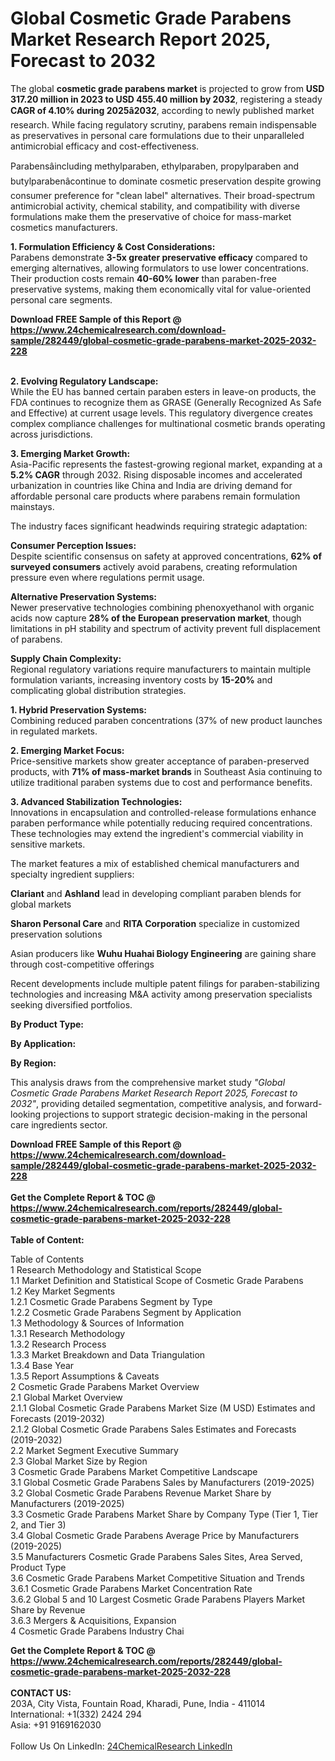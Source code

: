 <h1>Global Cosmetic Grade Parabens Market Research Report 2025, Forecast to 2032</h1><p>The global <strong>cosmetic grade parabens market</strong> is projected to grow from <strong>USD 317.20 million in 2023 to USD 455.40 million by 2032</strong>, registering a steady <strong>CAGR of 4.10% during 2025â2032</strong>, according to newly published market research. While facing regulatory scrutiny, parabens remain indispensable as preservatives in personal care formulations due to their unparalleled antimicrobial efficacy and cost-effectiveness.</p><p>Parabensâincluding methylparaben, ethylparaben, propylparaben and butylparabenâcontinue to dominate cosmetic preservation despite growing consumer preference for "clean label" alternatives. Their broad-spectrum antimicrobial activity, chemical stability, and compatibility with diverse formulations make them the preservative of choice for mass-market cosmetics manufacturers.</p><p><strong>1. Formulation Efficiency &amp; Cost Considerations:</strong><br>
Parabens demonstrate <strong>3-5x greater preservative efficacy</strong> compared to emerging alternatives, allowing formulators to use lower concentrations. Their production costs remain <strong>40-60% lower</strong> than paraben-free preservative systems, making them economically vital for value-oriented personal care segments.</p><div><b>Download FREE Sample of this Report @ 
            <a href="https://www.24chemicalresearch.com/download-sample/282449/global-cosmetic-grade-parabens-market-2025-2032-228">
            https://www.24chemicalresearch.com/download-sample/282449/global-cosmetic-grade-parabens-market-2025-2032-228</a></b></div><br><p><strong>2. Evolving Regulatory Landscape:</strong><br>
While the EU has banned certain paraben esters in leave-on products, the FDA continues to recognize them as GRASE (Generally Recognized As Safe and Effective) at current usage levels. This regulatory divergence creates complex compliance challenges for multinational cosmetic brands operating across jurisdictions.</p><p><strong>3. Emerging Market Growth:</strong><br>
Asia-Pacific represents the fastest-growing regional market, expanding at a <strong>5.2% CAGR</strong> through 2032. Rising disposable incomes and accelerated urbanization in countries like China and India are driving demand for affordable personal care products where parabens remain formulation mainstays.</p><p>The industry faces significant headwinds requiring strategic adaptation:</p><p><strong>Consumer Perception Issues:</strong><br>
	Despite scientific consensus on safety at approved concentrations, <strong>62% of surveyed consumers</strong> actively avoid parabens, creating reformulation pressure even where regulations permit usage.</p><p><strong>Alternative Preservation Systems:</strong><br>
	Newer preservative technologies combining phenoxyethanol with organic acids now capture <strong>28% of the European preservation market</strong>, though limitations in pH stability and spectrum of activity prevent full displacement of parabens.</p><p><strong>Supply Chain Complexity:</strong><br>
	Regional regulatory variations require manufacturers to maintain multiple formulation variants, increasing inventory costs by <strong>15-20%</strong> and complicating global distribution strategies.</p><p><strong>1. Hybrid Preservation Systems:</strong><br>
Combining reduced paraben concentrations (37% of new product launches in regulated markets.</p><p><strong>2. Emerging Market Focus:</strong><br>
Price-sensitive markets show greater acceptance of paraben-preserved products, with <strong>71% of mass-market brands</strong> in Southeast Asia continuing to utilize traditional paraben systems due to cost and performance benefits.</p><p><strong>3. Advanced Stabilization Technologies:</strong><br>
Innovations in encapsulation and controlled-release formulations enhance paraben performance while potentially reducing required concentrations. These technologies may extend the ingredient's commercial viability in sensitive markets.</p><p>The market features a mix of established chemical manufacturers and specialty ingredient suppliers:</p><p><strong>Clariant</strong> and <strong>Ashland</strong> lead in developing compliant paraben blends for global markets</p><p><strong>Sharon Personal Care</strong> and <strong>RITA Corporation</strong> specialize in customized preservation solutions</p><p>Asian producers like <strong>Wuhu Huahai Biology Engineering</strong> are gaining share through cost-competitive offerings</p><p>Recent developments include multiple patent filings for paraben-stabilizing technologies and increasing M&amp;A activity among preservation specialists seeking diversified portfolios.</p><p><strong>By Product Type:</strong></p><p><strong>By Application:</strong></p><p><strong>By Region:</strong></p><p>This analysis draws from the comprehensive market study <em>"Global Cosmetic Grade Parabens Market Research Report 2025, Forecast to 2032"</em>, providing detailed segmentation, competitive analysis, and forward-looking projections to support strategic decision-making in the personal care ingredients sector.</p><div><b>Download FREE Sample of this Report @ 
            <a href="https://www.24chemicalresearch.com/download-sample/282449/global-cosmetic-grade-parabens-market-2025-2032-228">
            https://www.24chemicalresearch.com/download-sample/282449/global-cosmetic-grade-parabens-market-2025-2032-228</a></b></div><br><div><b>Get the Complete Report & TOC @ 
            <a href="https://www.24chemicalresearch.com/reports/282449/global-cosmetic-grade-parabens-market-2025-2032-228">
            https://www.24chemicalresearch.com/reports/282449/global-cosmetic-grade-parabens-market-2025-2032-228</a></b></div><br>
            <b>Table of Content:</b><p>Table of Contents<br />
1 Research Methodology and Statistical Scope<br />
1.1 Market Definition and Statistical Scope of Cosmetic Grade Parabens<br />
1.2 Key Market Segments<br />
1.2.1 Cosmetic Grade Parabens Segment by Type<br />
1.2.2 Cosmetic Grade Parabens Segment by Application<br />
1.3 Methodology & Sources of Information<br />
1.3.1 Research Methodology<br />
1.3.2 Research Process<br />
1.3.3 Market Breakdown and Data Triangulation<br />
1.3.4 Base Year<br />
1.3.5 Report Assumptions & Caveats<br />
2 Cosmetic Grade Parabens Market Overview<br />
2.1 Global Market Overview<br />
2.1.1 Global Cosmetic Grade Parabens Market Size (M USD) Estimates and Forecasts (2019-2032)<br />
2.1.2 Global Cosmetic Grade Parabens Sales Estimates and Forecasts (2019-2032)<br />
2.2 Market Segment Executive Summary<br />
2.3 Global Market Size by Region<br />
3 Cosmetic Grade Parabens Market Competitive Landscape<br />
3.1 Global Cosmetic Grade Parabens Sales by Manufacturers (2019-2025)<br />
3.2 Global Cosmetic Grade Parabens Revenue Market Share by Manufacturers (2019-2025)<br />
3.3 Cosmetic Grade Parabens Market Share by Company Type (Tier 1, Tier 2, and Tier 3)<br />
3.4 Global Cosmetic Grade Parabens Average Price by Manufacturers (2019-2025)<br />
3.5 Manufacturers Cosmetic Grade Parabens Sales Sites, Area Served, Product Type<br />
3.6 Cosmetic Grade Parabens Market Competitive Situation and Trends<br />
3.6.1 Cosmetic Grade Parabens Market Concentration Rate<br />
3.6.2 Global 5 and 10 Largest Cosmetic Grade Parabens Players Market Share by Revenue<br />
3.6.3 Mergers & Acquisitions, Expansion<br />
4 Cosmetic Grade Parabens Industry Chai</p><div><b>Get the Complete Report & TOC @ 
            <a href="https://www.24chemicalresearch.com/reports/282449/global-cosmetic-grade-parabens-market-2025-2032-228">
            https://www.24chemicalresearch.com/reports/282449/global-cosmetic-grade-parabens-market-2025-2032-228</a></b></div><br><b>CONTACT US:</b><br>
            203A, City Vista, Fountain Road, Kharadi, Pune, India - 411014<br>
            International: +1(332) 2424 294<br>
            Asia: +91 9169162030 <br><br>
            Follow Us On LinkedIn: <a href="https://www.linkedin.com/company/24chemicalresearch/">24ChemicalResearch LinkedIn</a>